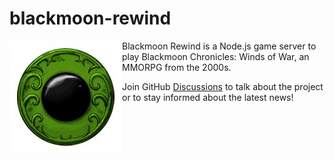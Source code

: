 # blackmoon-rewind
<img align="left" src="/docs/bmc.jpg" alt="[Blackmoon Chronicles Icon">
Blackmoon Rewind is a Node.js game server to play Blackmoon Chronicles: Winds of War, an MMORPG from the 2000s. 

Join GitHub [Discussions](https://github.com/jeanbmar/blackmoon-rewind/discussions) to talk about the project or to stay informed about the latest news!
